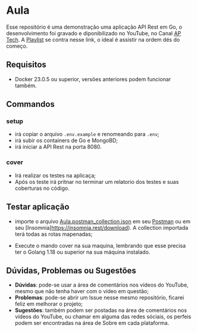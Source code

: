 # Aula

Esse repositório é uma demonstração uma aplicação API Rest em Go, o desenvolvimento foi gravado e diponibilizado no YouTube, no Canal [AP Tech](https://www.youtube.com/@ap_tech0). A [Playlist](https://www.youtube.com/playlist?list=PL7541a7wciveRSb3kBNPvGiom8tL_ebEO) se contra nesse link, o ideal é assistir na ordem dés do começo.

## Requisitos
- Docker 23.0.5 ou superior, versões anteriores podem funcionar também.

## Commandos 
### setup
- irá copiar o arquivo `.env.example` e renomeando para `.env`;
- irá subir os containers de Go e MongoBD;
- irá iniciar a API Rest na porta 8080.

 ### cover
- Irá realizar os testes na aplicaça;
- Após os teste irá pritnar no terminar um relatorio dos testes e suas coberturas no código.


## Testar aplicação
- importe o arquivo [Aula.postman_collection.json](doc/Aula.postman_collection.json) em seu [Postman](https://www.postman.com/downloads/) ou em seu [Insomnia]https://insomnia.rest/download). A collection importada terá todas as rotas mapenadas;

- Execute o mando cover na sua maquina, lembrando que esse precisa ter o Golang 1.18 ou superior na sua máquina instalado.

## Dúvidas, Problemas ou Sugestões
- <b>Dúvidas</b>: pode-se usar a área de comentários nos vídeos do YouTube, mesmo que não tenha haver com o vídeo em questão;
- <b>Problemas</b>: pode-se abrir um Issue nesse mesmo repositório, ficarei feliz em melhorar o projeto;
- <b>Sugestões</b>: também podem ser postadas na área de comentários nos vídeos do YouTube, ou chamar em alguma das redes sóciais, os perfeis podem ser encontradas na área de Sobre em cada plataforma.